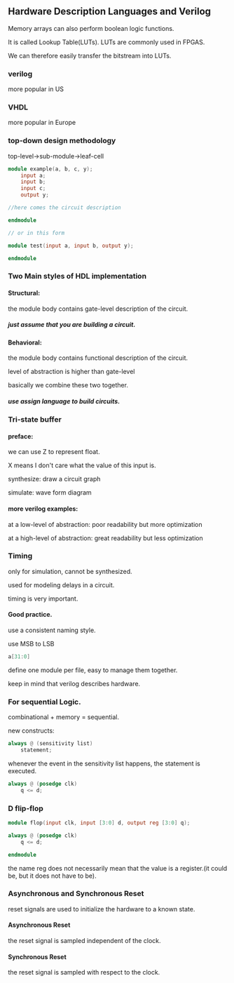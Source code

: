 ## Hardware Description Languages and Verilog
Memory arrays can also perform boolean logic functions.

It is called Lookup Table(LUTs). LUTs are commonly used in FPGAS.

We can therefore easily transfer the bitstream into LUTs.

### verilog
more popular in US

### VHDL
more popular in Europe

### top-down design methodology
top-level->sub-module->leaf-cell

```verilog
module example(a, b, c, y);
    input a;
    input b;
    input c;
    output y;

//here comes the circuit description

endmodule

// or in this form

module test(input a, input b, output y);

endmodule
```
### Two Main styles of HDL implementation
#### Structural:
the module body contains gate-level description of the circuit.

##### just assume that you are building a circuit.
#### Behavioral:
the module body contains functional description of the circuit.

level of abstraction is higher than gate-level

basically we combine these two together.

##### use assign language to build circuits.
### Tri-state buffer
#### preface:
we can use Z to represent float.

X means I don't care what the value of this input is.

synthesize: draw a circuit graph

simulate: wave form diagram
#### more verilog examples:
at a low-level of abstraction: poor readability but more optimization

at a high-level of abstraction: great readability but less optimization

### Timing
only for simulation, cannot be synthesized.

used for modeling delays in a circuit.

timing is very important.
#### Good practice.
use a consistent naming style.

use MSB to LSB
```verilog
a[31:0]
```
define one module per file, easy to manage them together.

keep in mind that verilog describes hardware.
### For sequential Logic.
combinational + memory = sequential.

new constructs:
```verilog
always @ (sensitivity list)
    statement;
```
whenever the event in the sensitivity list happens, the statement is executed.
```verilog
always @ (posedge clk)
    q <= d;
```
### D flip-flop
```verilog
module flop(input clk, input [3:0] d, output reg [3:0] q);

always @ (posedge clk)
    q <= d;

endmodule
```
the name reg does not necessarily mean that the value is a register.(it could be, but it does not have to be).

### Asynchronous and Synchronous Reset
reset signals are used to initialize the hardware to a known state.

#### Asynchronous Reset
the reset signal is sampled independent of the clock.

#### Synchronous Reset
the reset signal is sampled  with respect to the clock.

